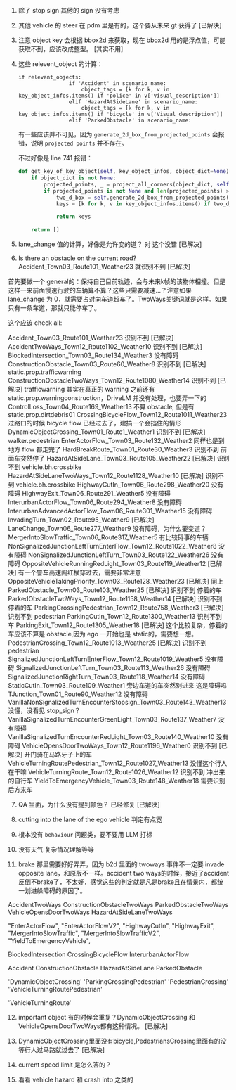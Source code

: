 1. 除了 stop sign 其他的 sign 没有考虑

2. 其他 vehicle 的 steer 在 pdm 里是有的，这个要从未来 gt 获得了 [已解决]

3. 注意 object key 会根据 bbox2d 来获取，现在 bbox2d 用的是浮点值，可能获取不到，应该改成整型。 [其实不用]

4. 这些 relevent_object 的计算：

	```
	if relevant_objects:
		            if 'Accident' in scenario_name: 
		                object_tags = [k for k, v in key_object_infos.items() if 'police' in v['Visual_description']]      
		            elif 'HazardAtSideLane' in scenario_name: 
		                object_tags = [k for k, v in key_object_infos.items() if 'bicycle' in v['Visual_description']]    
		            elif 'ParkedObstacle' in scenario_name:
	```

	有一些应该并不可见，因为 `generate_2d_box_from_projected_points` 会报错，说明 `projected points` 并不存在。

	不过好像是 line 741 报错：

	```python
	def get_key_of_key_object(self, key_object_infos, object_dict=None):
		if object_dict is not None:
		    projected_points, _ = project_all_corners(object_dict, self.CAMERA_MATRIX, self.WORLD2CAM_FRONT)
		    if projected_points is not None and len(projected_points) > 0:
		        two_d_box = self.generate_2d_box_from_projected_points(projected_points)
		        keys = [k for k, v in key_object_infos.items() if two_d_box==v['2d_bbox']]

		        return keys
		
		return []
	```
	
5. lane_change 值的计算，好像是允许变的道？ 对 这个没错 [已解决]

6. Is there an obstacle on the current road? Accident_Town03_Route101_Weather23 就识别不到 [已解决]

首先要做一个 general的：保持自己目前轨迹，会与未来k帧的该物体相撞。但是这样一来前面慢速行驶的车辆算不算？这些只需要减速...？注意如果 lane_change 为 0，就需要占对向车道超车了。TwoWays关键词就是这样。如果只有一条车道，那就只能停车了。

这个应该 check all:

Accident_Town03_Route101_Weather23 识别不到 [已解决]
AccidentTwoWays_Town12_Route1102_Weather10 识别不到 [已解决]
BlockedIntersection_Town03_Route134_Weather3 没有障碍
ConstructionObstacle_Town03_Route60_Weather8 识别不到  [已解决] static.prop.trafficwarning 
ConstructionObstacleTwoWays_Town12_Route1080_Weather14 识别不到 [已解决] trafficwarning 其实在真正的 warning 之前还有 static.prop.warningconstruction，DriveLM 并没有处理，也要弄一下的
ControlLoss_Town04_Route169_Weather13 不算 obstacle, 但是有 static.prop.dirtdebris01
CrossingBicycleFlow_Town12_Route1011_Weather23 过路口的时候 bicycle flow 已经过去了，建搞一个会挡住的情形
DynamicObjectCrossing_Town01_Route1_Weather1 识别不到  [已解决] walker.pedestrian
EnterActorFlow_Town03_Route132_Weather2 同样也是到地方 flow 都走完了
HardBreakRoute_Town01_Route30_Weather3 识别不到 前面车突然停了
HazardAtSideLane_Town03_Route105_Weather22 [已解决] 识别不到 vehicle.bh.crossbike
HazardAtSideLaneTwoWays_Town12_Route1128_Weather10 [已解决] 识别不到 vehicle.bh.crossbike
HighwayCutIn_Town06_Route298_Weather20 没有障碍
HighwayExit_Town06_Route291_Weather5 没有障碍
InterurbanActorFlow_Town06_Route294_Weather8 没有障碍
InterurbanAdvancedActorFlow_Town06_Route301_Weather15 没有障碍
InvadingTurn_Town02_Route95_Weather9 [已解决]
LaneChange_Town06_Route277_Weather9 没有障碍，为什么要变道？
MergerIntoSlowTraffic_Town06_Route317_Weather5 有比较碍事的车辆
NonSignalizedJunctionLeftTurnEnterFlow_Town12_Route1022_Weather8 没有障碍
NonSignalizedJunctionLeftTurn_Town03_Route122_Weather26 没有障碍
OppositeVehicleRunningRedLight_Town03_Route119_Weather12 [已解决] 有一个警车高速闯红横穿过去，需要非常注意
OppositeVehicleTakingPriority_Town03_Route128_Weather23 [已解决] 同上
ParkedObstacle_Town03_Route103_Weather25 [已解决] 识别不到 停着的车
ParkedObstacleTwoWays_Town12_Route1158_Weather14 [已解决] 识别不到 停着的车
ParkingCrossingPedestrian_Town12_Route758_Weather3 [已解决] 识别不到 pedestrian
ParkingCutIn_Town12_Route1300_Weather13 识别不到 车
ParkingExit_Town12_Route1305_Weather18 [已解决] 这个比较复杂，停着的车应该不算是 obstacle,因为 ego 一开始也是 static的，需要想一想。
PedestrianCrossing_Town12_Route1013_Weather25 [已解决] 识别不到 pedestrian
SignalizedJunctionLeftTurnEnterFlow_Town12_Route1019_Weather5 没有障碍
SignalizedJunctionLeftTurn_Town03_Route113_Weather26 没有障碍
SignalizedJunctionRightTurn_Town03_Route118_Weather14 没有障碍
StaticCutIn_Town03_Route109_Weather1 旁边车道的车突然别进来 这是障碍吗
TJunction_Town01_Route90_Weather12 没有障碍
VanillaNonSignalizedTurnEncounterStopsign_Town03_Route143_Weather13 没懂，没看见 stop_sign？
VanillaSignalizedTurnEncounterGreenLight_Town03_Route137_Weather7 没有障碍
VanillaSignalizedTurnEncounterRedLight_Town03_Route140_Weather10 没有障碍
VehicleOpensDoorTwoWays_Town12_Route1196_Weather0 识别不到 [已解决] 开门骑在马路牙子上的车
VehicleTurningRoutePedestrian_Town12_Route1027_Weather13 没懂这个行人在干嘛
VehicleTurningRoute_Town12_Route1026_Weather12 识别不到 冲出来的自行车
YieldToEmergencyVehicle_Town03_Route148_Weather18 需要识别后方来车

7. QA 里面，为什么没有提到颜色？ 已经修复 [已解决]

8. cutting into the lane of the ego vehicle 判定有点宽

9. 根本没有 `behaviour` 问题类，要不要用 LLM 打标

10. 没有天气 复杂情况理解等等

11. brake 那里需要好好弄弄，因为 b2d 里面的 twoways 事件不一定要 invade opposite lane，和原版不一样。accident two ways的时候，接近了accident反倒不brake了，不太好，感觉这些的判定就是凡是brake且在情景内，都统一划进躲障碍的原因了。

AccidentTwoWays
ConstructionObstacleTwoWays
ParkedObstacleTwoWays
VehicleOpensDoorTwoWays
HazardAtSideLaneTwoWays

"EnterActorFlow", 
"EnterActorFlowV2", 
"HighwayCutIn", 
"HighwayExit", 
"MergerIntoSlowTraffic",
"MergerIntoSlowTrafficV2",
"YieldToEmergencyVehicle",

BlockedIntersection
CrossingBicycleFlow
InterurbanActorFlow

Accident
ConstructionObstacle
HazardAtSideLane
ParkedObstacle

'DynamicObjectCrossing'
'ParkingCrossingPedestrian'
'PedestrianCrossing'
'VehicleTurningRoutePedestrian'

'VehicleTurningRoute' 

12. important object 有的时候会重复？DynamicObjectCrossing 和 VehicleOpensDoorTwoWays都有这种情况。 [已解决]

13. DynamicObjectCrossing里面没有bicycle,PedestriansCrossing里面有的没等行人过马路就过去了 [已解决]

14. current speed limit 是怎么答的？

15. 看看 vehicle hazard 和 crash into 之类的
